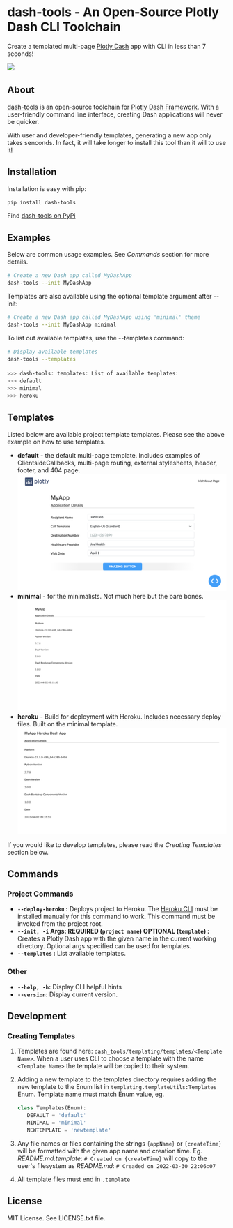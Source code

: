 # dash-tools - An Open-Source Plotly Dash CLI Toolchain

Create a templated multi-page [Plotly Dash](https://plotly.com/dash/) app with CLI in less than 7 seconds!

![](docs/intro_gif.gif)

## About

[dash-tools](https://github.com/andrew-hossack/dash-tools) is an open-source toolchain for [Plotly Dash Framework](https://dash.plotly.com/introduction). With a user-friendly command line interface, creating Dash applications will never be quicker.

With user and developer-friendly templates, generating a new app only takes senconds. In fact, it will take longer to install this tool than it will to use it!

## Installation

Installation is easy with pip:

```bash
pip install dash-tools
```

Find [dash-tools on PyPi](https://pypi.org/project/dash-tools/)

## Examples

Below are common usage examples. See _Commands_ section for more details.

```bash
# Create a new Dash app called MyDashApp
dash-tools --init MyDashApp
```

Templates are also available using the optional template argument after --init:

```bash
# Create a new Dash app called MyDashApp using 'minimal' theme
dash-tools --init MyDashApp minimal
```

To list out available templates, use the --templates command:

```bash
# Display available templates
dash-tools --templates

>>> dash-tools: templates: List of available templates:
>>> default
>>> minimal
>>> heroku
```

## Templates

Listed below are available project template templates. Please see the above example on how to use templates.

- **default** - the default multi-page template. Includes examples of ClientsideCallbacks, multi-page routing, external stylesheets, header, footer, and 404 page.
  ![](docs/default_theme.png)
- **minimal** - for the minimalists. Not much here but the bare bones.
  ![](docs/minimal_theme.png)
- **heroku** - Build for deployment with Heroku. Includes necessary deploy files. Built on the minimal template.
  ![](docs/heroku_theme.png)

If you would like to develop templates, please read the _Creating Templates_ section below.

## Commands

### Project Commands

- **`--deploy-heroku` :** Deploys project to Heroku. The [Heroku CLI](https://devcenter.heroku.com/categories/command-line) must be installed manually for this command to work. This command must be invoked from the project root.
- **`--init, -i` Args: REQUIRED (`project name`) OPTIONAL (`template`) :** Creates a Plotly Dash app with the given name in the current working directory. Optional args specified can be used for templates.
- **`--templates` :** List available templates.

### Other

- **`--help, -h`:** Display CLI helpful hints
- **`--version`:** Display current version.

## Development

### Creating Templates

1. Templates are found here: `dash_tools/templating/templates/<Template Name>`. When a user uses CLI to choose a template with the name `<Template Name>` the template will be copied to their system.
2. Adding a new template to the templates directory requires adding the new template to the Enum list in `templating.templateUtils:Templates` Enum. Template name must match Enum value, eg.

   ```python
   class Templates(Enum):
      DEFAULT = 'default'
      MINIMAL = 'minimal'
      NEWTEMPLATE = 'newtemplate'
   ```

3. Any file names or files containing the strings `{appName}` or `{createTime}` will be formatted with the given app name and creation time. Eg. _README.md.template_: `# Created on {createTime}` will copy to the user's filesystem as _README.md_: `# Creaded on 2022-03-30 22:06:07`
4. All template files must end in `.template`

## License

MIT License. See LICENSE.txt file.
